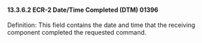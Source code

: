#### 13.3.6.2 ECR-2 Date/Time Completed (DTM) 01396

Definition: This field contains the date and time that the receiving component completed the requested command.
